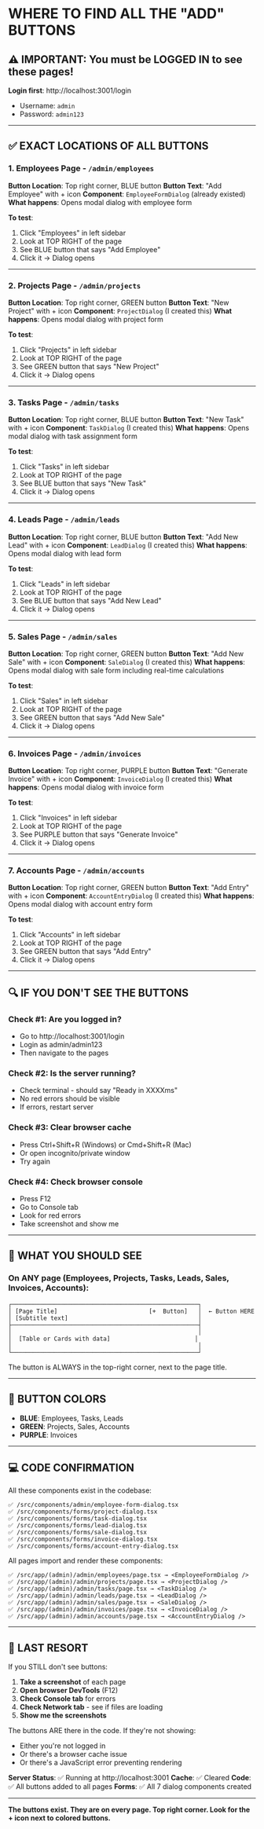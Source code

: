 # WHERE TO FIND ALL THE "ADD" BUTTONS

## ⚠️ IMPORTANT: You must be LOGGED IN to see these pages!

**Login first**: http://localhost:3001/login
- Username: `admin`
- Password: `admin123`

---

## ✅ EXACT LOCATIONS OF ALL BUTTONS

### 1. **Employees Page** - `/admin/employees`
**Button Location**: Top right corner, BLUE button
**Button Text**: "Add Employee" with + icon
**Component**: `EmployeeFormDialog` (already existed)
**What happens**: Opens modal dialog with employee form

**To test**:
1. Click "Employees" in left sidebar
2. Look at TOP RIGHT of the page
3. See BLUE button that says "Add Employee"
4. Click it → Dialog opens

---

### 2. **Projects Page** - `/admin/projects`
**Button Location**: Top right corner, GREEN button
**Button Text**: "New Project" with + icon
**Component**: `ProjectDialog` (I created this)
**What happens**: Opens modal dialog with project form

**To test**:
1. Click "Projects" in left sidebar
2. Look at TOP RIGHT of the page
3. See GREEN button that says "New Project"
4. Click it → Dialog opens

---

### 3. **Tasks Page** - `/admin/tasks`
**Button Location**: Top right corner, BLUE button
**Button Text**: "New Task" with + icon
**Component**: `TaskDialog` (I created this)
**What happens**: Opens modal dialog with task assignment form

**To test**:
1. Click "Tasks" in left sidebar
2. Look at TOP RIGHT of the page
3. See BLUE button that says "New Task"
4. Click it → Dialog opens

---

### 4. **Leads Page** - `/admin/leads`
**Button Location**: Top right corner, BLUE button
**Button Text**: "Add New Lead" with + icon
**Component**: `LeadDialog` (I created this)
**What happens**: Opens modal dialog with lead form

**To test**:
1. Click "Leads" in left sidebar
2. Look at TOP RIGHT of the page
3. See BLUE button that says "Add New Lead"
4. Click it → Dialog opens

---

### 5. **Sales Page** - `/admin/sales`
**Button Location**: Top right corner, GREEN button
**Button Text**: "Add New Sale" with + icon
**Component**: `SaleDialog` (I created this)
**What happens**: Opens modal dialog with sale form including real-time calculations

**To test**:
1. Click "Sales" in left sidebar
2. Look at TOP RIGHT of the page
3. See GREEN button that says "Add New Sale"
4. Click it → Dialog opens

---

### 6. **Invoices Page** - `/admin/invoices`
**Button Location**: Top right corner, PURPLE button
**Button Text**: "Generate Invoice" with + icon
**Component**: `InvoiceDialog` (I created this)
**What happens**: Opens modal dialog with invoice form

**To test**:
1. Click "Invoices" in left sidebar
2. Look at TOP RIGHT of the page
3. See PURPLE button that says "Generate Invoice"
4. Click it → Dialog opens

---

### 7. **Accounts Page** - `/admin/accounts`
**Button Location**: Top right corner, GREEN button
**Button Text**: "Add Entry" with + icon
**Component**: `AccountEntryDialog` (I created this)
**What happens**: Opens modal dialog with account entry form

**To test**:
1. Click "Accounts" in left sidebar
2. Look at TOP RIGHT of the page
3. See GREEN button that says "Add Entry"
4. Click it → Dialog opens

---

## 🔍 IF YOU DON'T SEE THE BUTTONS

### Check #1: Are you logged in?
- Go to http://localhost:3001/login
- Login as admin/admin123
- Then navigate to the pages

### Check #2: Is the server running?
- Check terminal - should say "Ready in XXXXms"
- No red errors should be visible
- If errors, restart server

### Check #3: Clear browser cache
- Press Ctrl+Shift+R (Windows) or Cmd+Shift+R (Mac)
- Or open incognito/private window
- Try again

### Check #4: Check browser console
- Press F12
- Go to Console tab
- Look for red errors
- Take screenshot and show me

---

## 📸 WHAT YOU SHOULD SEE

### On ANY page (Employees, Projects, Tasks, Leads, Sales, Invoices, Accounts):

```
┌─────────────────────────────────────────────────────┐
│ [Page Title]                          [+  Button]   │  ← Button HERE
│ [Subtitle text]                                     │
├─────────────────────────────────────────────────────┤
│                                                     │
│  [Table or Cards with data]                        │
│                                                     │
└─────────────────────────────────────────────────────┘
```

The button is ALWAYS in the top-right corner, next to the page title.

---

## 🎨 BUTTON COLORS

- **BLUE**: Employees, Tasks, Leads
- **GREEN**: Projects, Sales, Accounts
- **PURPLE**: Invoices

---

## 💻 CODE CONFIRMATION

All these components exist in the codebase:

```
✅ /src/components/admin/employee-form-dialog.tsx
✅ /src/components/forms/project-dialog.tsx
✅ /src/components/forms/task-dialog.tsx
✅ /src/components/forms/lead-dialog.tsx
✅ /src/components/forms/sale-dialog.tsx
✅ /src/components/forms/invoice-dialog.tsx
✅ /src/components/forms/account-entry-dialog.tsx
```

All pages import and render these components:

```
✅ /src/app/(admin)/admin/employees/page.tsx → <EmployeeFormDialog />
✅ /src/app/(admin)/admin/projects/page.tsx → <ProjectDialog />
✅ /src/app/(admin)/admin/tasks/page.tsx → <TaskDialog />
✅ /src/app/(admin)/admin/leads/page.tsx → <LeadDialog />
✅ /src/app/(admin)/admin/sales/page.tsx → <SaleDialog />
✅ /src/app/(admin)/admin/invoices/page.tsx → <InvoiceDialog />
✅ /src/app/(admin)/admin/accounts/page.tsx → <AccountEntryDialog />
```

---

## 🚨 LAST RESORT

If you STILL don't see buttons:

1. **Take a screenshot** of each page
2. **Open browser DevTools** (F12)
3. **Check Console tab** for errors
4. **Check Network tab** - see if files are loading
5. **Show me the screenshots**

The buttons ARE there in the code. If they're not showing:
- Either you're not logged in
- Or there's a browser cache issue
- Or there's a JavaScript error preventing rendering

**Server Status**: ✅ Running at http://localhost:3001
**Cache**: ✅ Cleared
**Code**: ✅ All buttons added to all pages
**Forms**: ✅ All 7 dialog components created

---

**The buttons exist. They are on every page. Top right corner. Look for the + icon next to colored buttons.**
